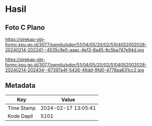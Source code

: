 # Hasil

## Foto C Plano

https://sirekap-obj-formc.kpu.go.id/3077/pemilu/pdpr/51/04/05/20/02/5104052002028-20240214-202241--4535c9e5-aaac-4e13-8a45-8c5ba747e94d.jpg

https://sirekap-obj-formc.kpu.go.id/3077/pemilu/pdpr/51/04/05/20/02/5104052002028-20240214-202434--67397a4f-5426-46dd-9fd0-4778ea631cc2.jpg


## Metadata

| Key        | Value               |
| ---------- | ------------------- |
| Time Stamp | 2024-02-17 13:05:41 |
| Kode Dapil | 5101                |



